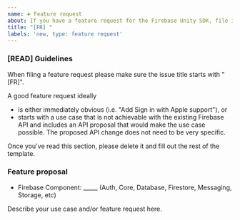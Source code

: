 ```yaml
---
name: ➕ Feature request
about: If you have a feature request for the Firebase Unity SDK, file it here.
title: "[FR] "
labels: 'new, type: feature request'
---
```


<!-- DO NOT DELETE
validate_template=true
template_path=.github/ISSUE_TEMPLATE/feature-request.md
-->

### [READ] Guidelines

When filing a feature request please make sure the issue title starts with "[FR]".

A good feature request ideally
* is either immediately obvious (i.e. "Add Sign in with Apple support"), or
* starts with a use case that is not achievable with the existing Firebase API and
  includes an API proposal that would make the use case possible. The proposed API
  change does not need to be very specific.

Once you've read this section, please delete it and fill out the rest of the template.

### Feature proposal

* Firebase Component: _____ (Auth, Core, Database, Firestore, Messaging, Storage, etc)

Describe your use case and/or feature request here.

